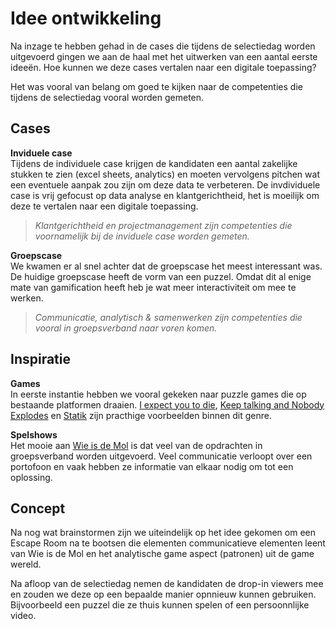 # Idee ontwikkeling

Na inzage te hebben gehad in de cases die tijdens de selectiedag worden uitgevoerd gingen we aan de haal met het uitwerken van een aantal eerste ideeën. Hoe kunnen we deze cases vertalen naar een digitale toepassing?

Het was vooral van belang om goed te kijken naar de competenties die tijdens de selectiedag vooral worden gemeten.

## Cases

**Inviduele case**  
Tijdens de individuele case krijgen de kandidaten een aantal zakelijke stukken te zien (excel sheets, analytics) en moeten vervolgens pitchen wat een eventuele aanpak zou zijn om deze data te verbeteren. De invdividuele case is vrij gefocust op data analyse en klantgerichtheid, het is moeilijk om deze te vertalen naar een digitale toepassing.

> *Klantgerichtheid en projectmanagement zijn competenties die voornamelijk bij de inviduele case worden gemeten.*

**Groepscase**  
We kwamen er al snel achter dat de groepscase het meest interessant was. De huidige groepscase heeft de vorm van een puzzel. Omdat dit al enige mate van gamification heeft heb je wat meer interactiviteit om mee te werken.

> *Communicatie, analytisch & samenwerken zijn competenties die vooral in groepsverband naar voren komen.* 

## Inspiratie

**Games**  
In eerste instantie hebben we vooral gekeken naar puzzle games die op bestaande platformen draaien. [I expect you to die](https://iexpectyoutodie.schellgames.com/), [Keep talking and Nobody Explodes](http://www.keeptalkinggame.com/) en [Statik](http://statik.institute/) zijn practhige voorbeelden binnen dit genre.

**Spelshows**  
Het mooie aan [Wie is de Mol](https://wieisdemol.avrotros.nl/home/) is dat veel van de opdrachten in groepsverband worden uitgevoerd. Veel communicatie verloopt over een portofoon en vaak hebben ze informatie van elkaar nodig om tot een oplossing.

## Concept
Na nog wat brainstormen zijn we uiteindelijk op het idee gekomen om een Escape Room na te bootsen die elementen communicatieve elementen leent van Wie is de Mol en het analytische game aspect (patronen) uit de game wereld.

Na afloop van de selectiedag nemen de kandidaten de drop-in viewers mee en zouden we deze op een bepaalde manier opnnieuw kunnen gebruiken. Bijvoorbeeld een puzzel die ze thuis kunnen spelen of een persoonnlijke video.